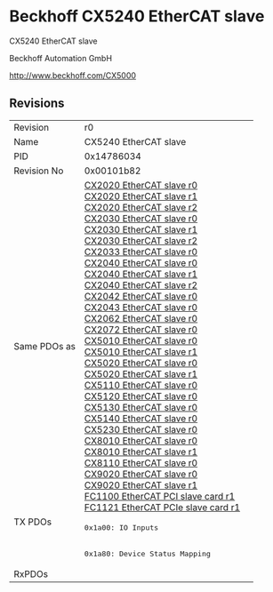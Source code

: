 # Beckhoff CX5240 EtherCAT slave

CX5240 EtherCAT slave

Beckhoff Automation GmbH

http://www.beckhoff.com/CX5000

## Revisions
<table>
<tr >
<td>Revision</td>
<td>r0</td>
</tr>
<tr >
<td>Name</td>
<td>CX5240 EtherCAT slave</td>
</tr>
<tr >
<td>PID</td>
<td>0x14786034</td>
</tr>
<tr >
<td>Revision No</td>
<td>0x00101b82</td>
</tr>
<tr >
<td>Same PDOs as</td>
<td><a href="CX2020+EtherCAT+slave">CX2020 EtherCAT slave r0</a><br/><a href="CX2020+EtherCAT+slave">CX2020 EtherCAT slave r1</a><br/><a href="CX2020+EtherCAT+slave">CX2020 EtherCAT slave r2</a><br/><a href="CX2030+EtherCAT+slave">CX2030 EtherCAT slave r0</a><br/><a href="CX2030+EtherCAT+slave">CX2030 EtherCAT slave r1</a><br/><a href="CX2030+EtherCAT+slave">CX2030 EtherCAT slave r2</a><br/><a href="CX2033+EtherCAT+slave">CX2033 EtherCAT slave r0</a><br/><a href="CX2040+EtherCAT+slave">CX2040 EtherCAT slave r0</a><br/><a href="CX2040+EtherCAT+slave">CX2040 EtherCAT slave r1</a><br/><a href="CX2040+EtherCAT+slave">CX2040 EtherCAT slave r2</a><br/><a href="CX2042+EtherCAT+slave">CX2042 EtherCAT slave r0</a><br/><a href="CX2043+EtherCAT+slave">CX2043 EtherCAT slave r0</a><br/><a href="CX2062+EtherCAT+slave">CX2062 EtherCAT slave r0</a><br/><a href="CX2072+EtherCAT+slave">CX2072 EtherCAT slave r0</a><br/><a href="CX5010+EtherCAT+slave">CX5010 EtherCAT slave r0</a><br/><a href="CX5010+EtherCAT+slave">CX5010 EtherCAT slave r1</a><br/><a href="CX5020+EtherCAT+slave">CX5020 EtherCAT slave r0</a><br/><a href="CX5020+EtherCAT+slave">CX5020 EtherCAT slave r1</a><br/><a href="CX5110+EtherCAT+slave">CX5110 EtherCAT slave r0</a><br/><a href="CX5120+EtherCAT+slave">CX5120 EtherCAT slave r0</a><br/><a href="CX5130+EtherCAT+slave">CX5130 EtherCAT slave r0</a><br/><a href="CX5140+EtherCAT+slave">CX5140 EtherCAT slave r0</a><br/><a href="CX5230+EtherCAT+slave">CX5230 EtherCAT slave r0</a><br/><a href="CX8010+EtherCAT+slave">CX8010 EtherCAT slave r0</a><br/><a href="CX8010+EtherCAT+slave">CX8010 EtherCAT slave r1</a><br/><a href="CX8110+EtherCAT+slave">CX8110 EtherCAT slave r0</a><br/><a href="CX9020+EtherCAT+slave">CX9020 EtherCAT slave r0</a><br/><a href="CX9020+EtherCAT+slave">CX9020 EtherCAT slave r1</a><br/><a href="FC1100+EtherCAT+PCI+slave+card">FC1100 EtherCAT PCI slave card r1</a><br/><a href="FC1121+EtherCAT+PCIe+slave+card">FC1121 EtherCAT PCIe slave card r1</a></td>
</tr>
<tr class="txpdo pdosection">
<td rowspan=2 valign=top>TX PDOs</td>
<td><pre>0x1a00: IO Inputs</pre></td>
<td></td>
</tr>
<tr class="txpdo pdosection">
<td><pre>0x1a80: Device Status Mapping</pre></td>
</tr>
<tr >
<td>RxPDOs</td>
<td></td>
</tr>
</table>

